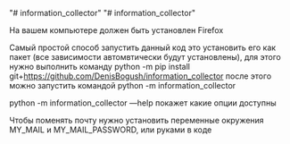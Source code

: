 "# information_collector" 
"# information_collector" 

На вашем компьютере должен быть установлен Firefox 

Самый простой способ запустить данный код это установить его как пакет (все зависимости автомвтически будут установлены),
для этого нужно выполнить команду python -m pip install git+https://github.com/DenisBogush/information_collector
после этого можно запустить командой python -m information_collector

python -m information_collector —help
покажет какие опции доступны

Чтобы поменять почту нужно установить переменные окружения MY_MAIL и MY_MAIL_PASSWORD, или руками в коде
